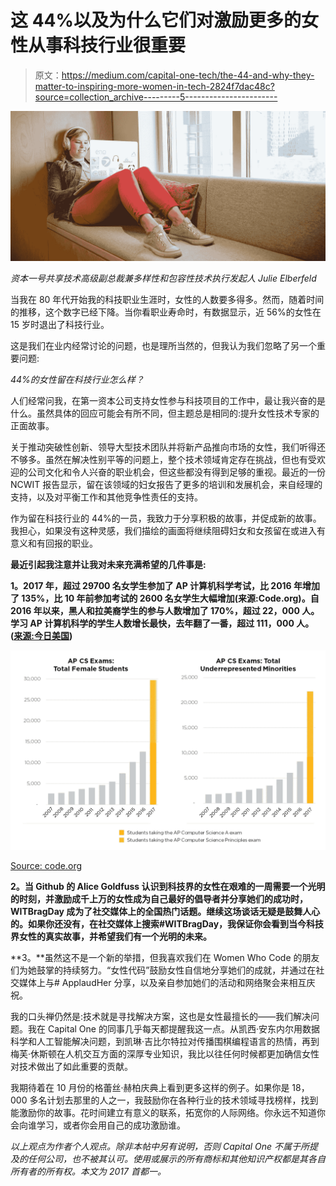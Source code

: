 # 这 44%以及为什么它们对激励更多的女性从事科技行业很重要

> 原文：<https://medium.com/capital-one-tech/the-44-and-why-they-matter-to-inspiring-more-women-in-tech-2824f7dac48c?source=collection_archive---------5----------------------->

![](img/fd67b4bda772b2158429cd07deb90445.png)

*资本一号共享技术高级副总裁兼多样性和包容性技术执行发起人 Julie Elberfeld*

当我在 80 年代开始我的科技职业生涯时，女性的人数要多得多。然而，随着时间的推移，这个数字已经下降。当你看职业寿命时，有数据显示，近 56%的女性在 15 岁时退出了科技行业。

这是我们在业内经常讨论的问题，也是理所当然的，但我认为我们忽略了另一个重要问题:

*44%的女性留在科技行业怎么样？*

人们经常问我，在第一资本公司支持女性参与科技项目的工作中，最让我兴奋的是什么。虽然具体的回应可能会有所不同，但主题总是相同的:提升女性技术专家的正面故事。

关于推动突破性创新、领导大型技术团队并将新产品推向市场的女性，我们听得还不够多。虽然在解决性别平等的问题上，整个技术领域肯定存在挑战，但也有受欢迎的公司文化和令人兴奋的职业机会，但这些都没有得到足够的重视。最近的一份 NCWIT 报告显示，留在该领域的妇女报告了更多的培训和发展机会，来自经理的支持，以及对平衡工作和其他竞争性责任的支持。

作为留在科技行业的 44%的一员，我致力于分享积极的故事，并促成新的故事。我担心，如果没有这种灵感，我们描绘的画面将继续阻碍妇女和女孩留在或进入有意义和有回报的职业。

**最近引起我注意并让我对未来充满希望的几件事是:**

**1。2017 年，超过 29700 名女学生参加了 AP 计算机科学考试，比 2016 年增加了 135%，比 10 年前参加考试的 2600 名女学生大幅增加(来源:Code.org)。自 2016 年以来，黑人和拉美裔学生的参与人数增加了 170%，超过 22，000 人。学习 AP 计算机科学的学生人数增长最快，去年翻了一番，超过 111，000 人。([来源:今日美国](https://www.usatoday.com/story/tech/news/2017/07/18/code-org-helps-ap-computer-science-increase-diversity/486482001/))**

![](img/68f26cd940a78ac19fa9dfeb3fe6deb9.png)

[Source: code.org](/@codeorg/girls-set-ap-computer-science-record-skyrocketing-growth-outpaces-boys-41b7c01373a5)

**2。当 Github 的 Alice Goldfuss 认识到科技界的女性在艰难的一周需要一个光明的时刻，并激励成千上万的女性成为自己最好的倡导者并分享她们的成功时，WITBragDay 成为了社交媒体上的全国热门话题。继续这场谈话无疑是鼓舞人心的。如果你还没有，在社交媒体上搜索#WITBragDay，我保证你会看到当今科技界女性的真实故事，并希望我们有一个光明的未来。**

**3。**虽然这不是一个新的举措，但我喜欢我们在 Women Who Code 的朋友们为她鼓掌的持续努力。“女性代码”鼓励女性自信地分享她们的成就，并通过在社交媒体上与# ApplaudHer 分享，以及亲自参加她们的活动和网络聚会来相互庆祝。

我的口头禅仍然是:技术就是寻找解决方案，这也是女性最擅长的——我们解决问题。我在 Capital One 的同事几乎每天都提醒我这一点。从凯西·安东内尔用数据科学和人工智能解决问题，到凯琳·吉比尔特拉对传播围棋编程语言的热情，再到梅芙·休斯顿在人机交互方面的深厚专业知识，我比以往任何时候都更加确信女性对技术做出了如此重要的贡献。

我期待着在 10 月份的格蕾丝·赫柏庆典上看到更多这样的例子。如果你是 18，000 多名计划去那里的人之一，我鼓励你在各种行业的技术领域寻找榜样，找到能激励你的故事。花时间建立有意义的联系，拓宽你的人际网络。你永远不知道你会向谁学习，或者你会用自己的成功激励谁。

*以上观点为作者个人观点。除非本帖中另有说明，否则 Capital One 不属于所提及的任何公司，也不被其认可。使用或展示的所有商标和其他知识产权都是其各自所有者的所有权。本文为 2017 首都一。*